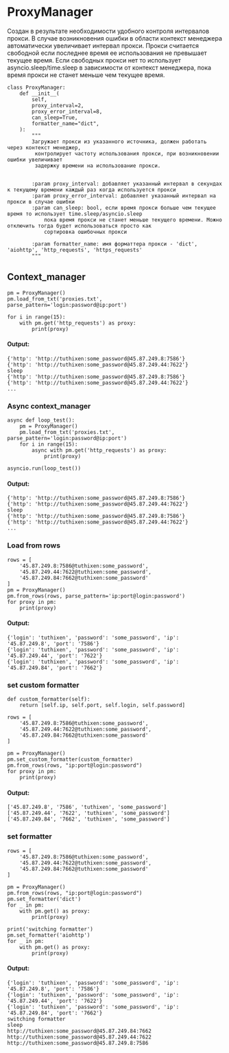 # ProxyManager
Создан в результате необходимости удобного контроля интервалов прокси.
В случае возникновения ошибки в области контекст менеджера автоматически увеличивает интервал прокси.
Прокси считается свободной если последнее время ее использования не превышает текущее время. 
Если свободных прокси нет то использует asyncio.sleep/time.sleep в зависимости от контекст менеджера,
пока время прокси не станет меньше чем текущее время.
```
class ProxyManager:
    def __init__(
        self,
        proxy_interval=2,
        proxy_error_interval=8,
        can_sleep=True,
        formatter_name="dict",
    ):
        """
        Загружает прокси из указанного источника, должен работать через контекст менеджер,
         контролирует частоту использования прокси, при возникновении ошибки увеличивает
         задержку времени на использование прокси.


        :param proxy_interval: добавляет указанный интервал в секундах к текущему времени каждый раз когда используется прокси
        :param proxy_error_interval: добавляет указанный интервал на прокси в случае ошибки
        :param can_sleep: bool, если время прокси больше чем текущее время то использует time.sleep/asyncio.sleep
            пока время прокси не станет меньше текущего времени. Можно отключить тогда будет использоваться просто как
            сортировка ошибочных прокси

        :param formatter_name: имя форматтера прокси - 'dict', 'aiohttp', 'http_requests', 'https_requests'
        """
```



## Context_manager
```
pm = ProxyManager()
pm.load_from_txt('proxies.txt', parse_pattern='login:password@ip:port')

for i in range(15):
    with pm.get('http_requests') as proxy:
        print(proxy)
```

#### Output:
```
{'http': 'http://tuthixen:some_password@45.87.249.8:7586'}
{'http': 'http://tuthixen:some_password@45.87.249.44:7622'}
sleep
{'http': 'http://tuthixen:some_password@45.87.249.8:7586'}
{'http': 'http://tuthixen:some_password@45.87.249.44:7622'}
...
```

### Async context_manager
```
async def loop_test():
    pm = ProxyManager()
    pm.load_from_txt('proxies.txt', parse_pattern='login:password@ip:port')
    for i in range(15):
        async with pm.get('http_requests') as proxy:
            print(proxy)

asyncio.run(loop_test())
```

#### Output:
```
{'http': 'http://tuthixen:some_password@45.87.249.8:7586'}
{'http': 'http://tuthixen:some_password@45.87.249.44:7622'}
sleep
{'http': 'http://tuthixen:some_password@45.87.249.8:7586'}
{'http': 'http://tuthixen:some_password@45.87.249.44:7622'}
...
```

### Load from rows
```
rows = [
    '45.87.249.8:7586@tuthixen:some_password',
    '45.87.249.44:7622@tuthixen:some_password',
    '45.87.249.84:7662@tuthixen:some_password'
]
pm = ProxyManager()
pm.from_rows(rows, parse_pattern='ip:port@login:password')
for proxy in pm:
    print(proxy)
```

#### Output:
```
{'login': 'tuthixen', 'password': 'some_password', 'ip': '45.87.249.8', 'port': '7586'}
{'login': 'tuthixen', 'password': 'some_password', 'ip': '45.87.249.44', 'port': '7622'}
{'login': 'tuthixen', 'password': 'some_password', 'ip': '45.87.249.84', 'port': '7662'}
```

### set custom formatter
```
def custom_formatter(self):
    return [self.ip, self.port, self.login, self.password]
    
rows = [
    '45.87.249.8:7586@tuthixen:some_password',
    '45.87.249.44:7622@tuthixen:some_password',
    '45.87.249.84:7662@tuthixen:some_password'
] 
   
pm = ProxyManager()
pm.set_custom_formatter(custom_formatter)
pm.from_rows(rows, "ip:port@login:password")
for proxy in pm:
    print(proxy)
```

#### Output:

```
['45.87.249.8', '7586', 'tuthixen', 'some_password']
['45.87.249.44', '7622', 'tuthixen', 'some_password']
['45.87.249.84', '7662', 'tuthixen', 'some_password']
```

### set formatter
```
rows = [
    '45.87.249.8:7586@tuthixen:some_password',
    '45.87.249.44:7622@tuthixen:some_password',
    '45.87.249.84:7662@tuthixen:some_password'
] 
   
pm = ProxyManager()
pm.from_rows(rows, "ip:port@login:password")
pm.set_formatter('dict')
for _ in pm:
    with pm.get() as proxy:
        print(proxy)

print('switching formatter')
pm.set_formatter('aiohttp')
for _ in pm:
    with pm.get() as proxy:
        print(proxy)
```
#### Output:
```
{'login': 'tuthixen', 'password': 'some_password', 'ip': '45.87.249.8', 'port': '7586'}
{'login': 'tuthixen', 'password': 'some_password', 'ip': '45.87.249.44', 'port': '7622'}
{'login': 'tuthixen', 'password': 'some_password', 'ip': '45.87.249.84', 'port': '7662'}
switching formatter
sleep
http://tuthixen:some_password@45.87.249.84:7662
http://tuthixen:some_password@45.87.249.44:7622
http://tuthixen:some_password@45.87.249.8:7586
```